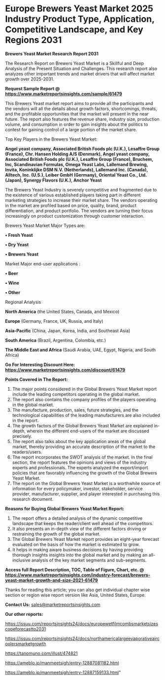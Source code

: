  # Europe Brewers Yeast Market 2025 Industry Product Type, Application, Competitive Landscape, and Key Regions 2031

<strong>Brewers Yeast Market Research Report 2031</strong>

The Research Report on Brewers Yeast Market is a Skillful and Deep Analysis of the Present Situation and Challenges. This research report also analyzes other important trends and market drivers that will affect market growth over 2025-2031.

<strong>Request Sample Report @ <a href=https://www.marketreportsinsights.com/sample/61479>https://www.marketreportsinsights.com/sample/61479</a></strong>

This Brewers Yeast market report aims to provide all the participants and the vendors will all the details about growth factors, shortcomings, threats, and the profitable opportunities that the market will present in the near future. The report also features the revenue share, industry size, production volume, and consumption in order to gain insights about the politics to contest for gaining control of a large portion of the market share.

Top Key Players in the Brewers Yeast Market:

<strong>Angel yeast company, Associated British Foods plc (U.K.), Lesaffre Group (France), Chr. Hansen Holding A/S (Denmark), Angel yeast company, Associated British Foods plc (U.K.), Lesaffre Group (France), Bruchem, Inc, Scandinavian Formulas, Omega Yeast Labs, Lallemand Brewing, Invita, Koninklijke DSM N.V. (Netherlands), Lallemand Inc. (Canada), Alltech, Inc. (U.S.), Leiber GmbH (Germany), Oriental Yeast Co., Ltd.(Japan), Synergy Flavors (U.K.), Anchor Yeast</strong>

The Brewers Yeast Industry is severely competitive and fragmented due to the existence of various established players taking part in different marketing strategies to increase their market share. The vendors operating in the market are profiled based on price, quality, brand, product differentiation, and product portfolio. The vendors are turning their focus increasingly on product customization through customer interaction.

Brewers Yeast Market Major Types are:

<strong>• Fresh Yeast

• Dry Yeast

• Brewers Yeast</strong>

Market Major end-user applications :

<strong>• Beer

• Wine

• Other</strong>

Regional Analysis

</u><strong><b>North America</b></strong> (the United States, Canada, and Mexico)

<strong><b>Europe </b></strong>(Germany, France, UK, Russia, and Italy)

<strong><b>Asia-Pacific</b></strong> (China, Japan, Korea, India, and Southeast Asia)

<strong><b>South America</b></strong> (Brazil, Argentina, Colombia, etc.)

<strong><b>The Middle East and Africa</b></strong> (Saudi Arabia, UAE, Egypt, Nigeria, and South Africa)

<strong>Go For Interesting Discount Here: <a href=https://www.marketreportsinsights.com/discount/61479>https://www.marketreportsinsights.com/discount/61479</a></strong>

<strong>Points Covered in The Report:</strong>
<ol>
  <li>The major points considered in the Global Brewers Yeast Market report include the leading competitors operating in the global market.</li>
  <li>The report also contains the company profiles of the players operating in the global market.</li>
  <li>The manufacture, production, sales, future strategies, and the technological capabilities of the leading manufacturers are also included in the report.</li>
  <li>The growth factors of the Global Brewers Yeast Market are explained in-depth, wherein the different end-users of the market are discussed precisely.</li>
  <li>The report also talks about the key application areas of the global market, thereby providing an accurate description of the market to the readers/users.</li>
  <li>The report incorporates the SWOT analysis of the market. In the final section, the report features the opinions and views of the industry experts and professionals. The experts analyzed the export/import policies that are favorably influencing the growth of the Global Brewers Yeast Market.</li>
  <li>The report on the Global Brewers Yeast Market is a worthwhile source of information for every policymaker, investor, stakeholder, service provider, manufacturer, supplier, and player interested in purchasing this research document.</li>
</ol>
<strong>Reasons for Buying Global Brewers Yeast Market Report:</strong>

<ol>
  <li>The report offers a detailed analysis of the dynamic competitive landscape that keeps the reader/client well ahead of the competitors.</li>
  <li>It also presents an in-depth view of the different factors driving or restraining the growth of the global market.</li>
  <li>The Global Brewers Yeast Market report provides an eight-year forecast evaluated on the basis of how the market is estimated to grow.</li>
  <li>It helps in making aware business decisions by having providing thorough insights insights into the global market and by making an all-inclusive analysis of the key market segments and sub-segments.</li>
</ol>
<strong>Access full Report Description, TOC, Table of Figure, Chart, etc. @ <a href=https://www.marketreportsinsights.com/industry-forecast/brewers-yeast-market-growth-and-size-2021-61479>https://www.marketreportsinsights.com/industry-forecast/brewers-yeast-market-growth-and-size-2021-61479</a></strong>


Thanks for reading this article; you can also get individual chapter wise section or region wise report version like Asia, United States, Europe.

<strong>Contact Us:</strong>
sales@marketreportsinsights.com

<strong>Our other reports:</strong>

<a href=https://issuu.com/reportsinsights24/docs/europewetfilmcombsmarketsizescopeforecastto2031>https://issuu.com/reportsinsights24/docs/europewetfilmcombsmarketsizescopeforecastto2031</a>

<a href=https://issuu.com/reportsinsights24/docs/northamericalargeevaporativeaircoolersmarketgrowth>https://issuu.com/reportsinsights24/docs/northamericalargeevaporativeaircoolersmarketgrowth</a>

<a href=https://tanomuno.com/illust/474821>https://tanomuno.com/illust/474821</a>

<a href=https://ameblo.jp/manmeetsigh/entry-12887081182.html>https://ameblo.jp/manmeetsigh/entry-12887081182.html</a>

<a href=https://ameblo.jp/manmeetsigh/entry-12887159133.html>https://ameblo.jp/manmeetsigh/entry-12887159133.html</a>"
